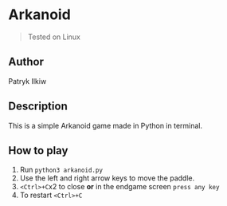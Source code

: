 # Arkanoid
> Tested on Linux

## Author
Patryk Ilkiw

## Description

This is a simple Arkanoid game made in Python in terminal.

## How to play

1. Run `python3 arkanoid.py`
2. Use the left and right arrow keys to move the paddle.
3. `<Ctrl>+C`x2 to close **or** in the endgame screen `press any key`
4. To restart `<Ctrl>+C`
